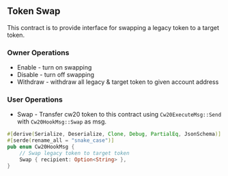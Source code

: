 ## Token Swap

This contract is to provide interface for swapping a legacy token to a target token.

### Owner Operations

* Enable   - turn on swapping
* Disable  - turn off swapping
* Withdraw - withdraw all legacy & target token to given account address

### User Operations

* Swap - Transfer cw20 token to this contract using `Cw20ExecuteMsg::Send` with `Cw20HookMsg::Swap` as msg.

```rust
#[derive(Serialize, Deserialize, Clone, Debug, PartialEq, JsonSchema)]
#[serde(rename_all = "snake_case")]
pub enum Cw20HookMsg {
    // Swap legacy token to target token
    Swap { recipient: Option<String> },
}
```